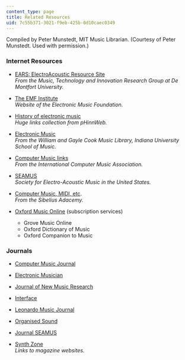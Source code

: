 ```yaml
---
content_type: page
title: Related Resources
uid: 7c55b371-3021-f9eb-425b-0d10caec0349
---
```


Compiled by Peter Munstedt, MIT Music Librarian. (Courtesy of Peter Munstedt. Used with permission.)

### Internet Resources

*   [EARS: ElectroAcoustic Resource Site](http://www.ears.dmu.ac.uk/)  
    _From the Music, Technology and Innovation Research Group at De Montfort University._
  
*   [The EMF Institute](http://www.emf.org/)  
    _Website of the Electronic Music Foundation._
  
*   [History of electronic music](http://www.phinnweb.org/history)  
    _Huge links collection from pHinnWeb._
  
*   [Electronic Music](https://libraries.indiana.edu/music)  
    _From the William and Gayle Cook Music Library, Indiana University School of Music._
  
*   [Computer Music links](http://www.computermusic.org/page/35/)  
    _From the International Computer Music Association._
  
*   [SEAMUS](https://www.seamusonline.org/)  
    _Society for Electro-Acoustic Music in the United States._
  
*   [Computer Music, MIDI, etc](http://www2.siba.fi/kulttuuripalvelut/computers.html).  
    _From the Sibelius Adacemy._
  
*   [Oxford Music Online](http://www.oxfordmusiconline.com/) (subscription services)
    *   Grove Music Online
    *   Oxford Dictionary of Music
    *   Oxford Companion to Music

### Journals

*   [Computer Music Journal](http://library.mit.edu/item/000294766)
  
*   [Electronic Musician](http://library.mit.edu/item/000350194)
  
*   [Journal of New Music Research](http://library.mit.edu/item/000695165)
  
*   [Interface](http://library.mit.edu/item/000291757)
  
*   [Leonardo Music Journal](http://library.mit.edu/item/000659825)
  
*   [Organised Sound](http://library.mit.edu/item/000806911)
  
*   [Journal SEAMUS](http://library.mit.edu/item/000660625)
  
*   [Synth Zone](http://www.synthzone.com/mags.htm)  
    _Links to magazine websites._